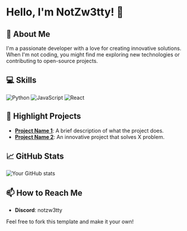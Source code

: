 # Hello, I'm NotZw3tty! 👋

## 🚀 About Me
I'm a passionate developer with a love for creating innovative solutions. When I'm not coding, you might find me exploring new technologies or contributing to open-source projects.

## 💻 Skills
![Python](https://img.shields.io/badge/-Python-3776AB?style=flat&logo=Python&logoColor=white)
![JavaScript](https://img.shields.io/badge/-JavaScript-F7DF1E?style=flat&logo=javascript&logoColor=black)
![React](https://img.shields.io/badge/-React-61DAFB?style=flat&logo=react&logoColor=black)
<!-- Add more badges from https://shields.io -->

## 🌟 Highlight Projects
- **[Project Name 1](GitHub-Link)**: A brief description of what the project does.
- **[Project Name 2](GitHub-Link)**: An innovative project that solves X problem.

## 📈 GitHub Stats
![Your GitHub stats](https://github-readme-stats.vercel.app/api?username=yourusername&show_icons=true&theme=radical)

## 📫 How to Reach Me
- **Discord**: notzw3tty

Feel free to fork this template and make it your own!
